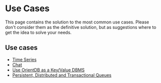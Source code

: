 <!-- proofread 2015-11-26 SAM -->
# Use Cases

This page contains the solution to the most common use cases. Please don't consider them as the definitive solution, but as suggestions where to get the idea to solve your needs.

## Use cases

- [Time Series](Time-series-use-case.md)
- [Chat](Chat-use-case.md)
- [Use OrientDB as a Key/Value DBMS](Key-Value-use-case.md)
- [Persistent, Distributed and Transactional Queues](Queue-use-case.md)
